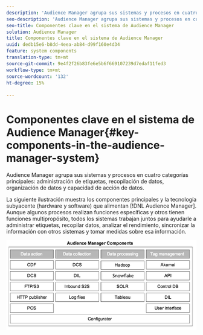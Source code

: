 ```yaml
---
description: 'Audience Manager agrupa sus sistemas y procesos en cuatro categorías principales: administración de etiquetas, recopilación de datos, organización de datos y capacidad de acción de los datos.'
seo-description: 'Audience Manager agrupa sus sistemas y procesos en cuatro categorías principales: administración de etiquetas, recopilación de datos, organización de datos y capacidad de acción de los datos.'
seo-title: Componentes clave en el sistema de Audience Manager
solution: Audience Manager
title: Componentes clave en el sistema de Audience Manager
uuid: dedb15e6-b8dd-4eea-ab84-d99f160e4d34
feature: system components
translation-type: tm+mt
source-git-commit: 9e4f2f26b83fe6e5b6f669107239d7edaf11fed3
workflow-type: tm+mt
source-wordcount: '132'
ht-degree: 15%

---
```



# Componentes clave en el sistema de Audience Manager{#key-components-in-the-audience-manager-system}

Audience Manager agrupa sus sistemas y procesos en cuatro categorías principales: administración de etiquetas, recopilación de datos, organización de datos y capacidad de acción de datos.

<!-- 

c_compstack.xml

 -->

La siguiente ilustración muestra los componentes principales y la tecnología subyacente (hardware y software) que alimentan [!DNL Audience Manager]. Aunque algunos procesos realizan funciones específicas y otros tienen funciones multipropósito, todos los sistemas trabajan juntos para ayudarle a administrar etiquetas, recopilar datos, analizar el rendimiento, sincronizar la información con otros sistemas y tomar medidas sobre esa información.

![](assets/components.png)

